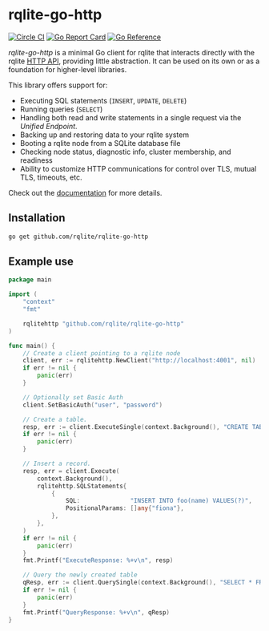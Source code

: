 # rqlite-go-http
[![Circle CI](https://circleci.com/gh/rqlite/rqlite-go-http/tree/master.svg?style=svg)](https://circleci.com/gh/rqlite/rqlite-go-http/tree/master)
[![Go Report Card](https://goreportcard.com/badge/github.com/rqlite/rqlite)](https://goreportcard.com/report/github.com/rqlite/rqlite-go-http)
[![Go Reference](https://pkg.go.dev/badge/github.com/rqlite/rqlite-go-http.svg)](https://pkg.go.dev/github.com/rqlite/rqlite-go-http)

_rqlite-go-http_ is a minimal Go client for rqlite that interacts directly with the rqlite [HTTP API](https://rqlite.io/docs/api/), providing little abstraction. It can be used on its own or as a foundation for higher-level libraries.

This library offers support for:

- Executing SQL statements (`INSERT`, `UPDATE`, `DELETE`)
- Running queries (`SELECT`)
- Handling both read and write statements in a single request via the _Unified Endpoint_.
- Backing up and restoring data to your rqlite system
- Booting a rqlite node from a SQLite database file
- Checking node status, diagnostic info, cluster membership, and readiness
- Ability to customize HTTP communications for control over TLS, mutual TLS, timeouts, etc.

Check out the [documentation](https://pkg.go.dev/github.com/rqlite/rqlite-go-http) for more details.

## Installation

```bash
go get github.com/rqlite/rqlite-go-http
```

## Example use

```Go
package main

import (
	"context"
	"fmt"

	rqlitehttp "github.com/rqlite/rqlite-go-http"
)

func main() {
	// Create a client pointing to a rqlite node
	client, err := rqlitehttp.NewClient("http://localhost:4001", nil)
	if err != nil {
		panic(err)
	}

	// Optionally set Basic Auth
	client.SetBasicAuth("user", "password")

	// Create a table.
	resp, err := client.ExecuteSingle(context.Background(), "CREATE TABLE foo (id INTEGER PRIMARY KEY, name TEXT)")
	if err != nil {
		panic(err)
	}

	// Insert a record.
	resp, err = client.Execute(
		context.Background(),
		rqlitehttp.SQLStatements{
			{
				SQL:              "INSERT INTO foo(name) VALUES(?)",
				PositionalParams: []any{"fiona"},
			},
		},
	)
	if err != nil {
		panic(err)
	}
	fmt.Printf("ExecuteResponse: %+v\n", resp)

	// Query the newly created table
	qResp, err := client.QuerySingle(context.Background(), "SELECT * FROM foo")
	if err != nil {
		panic(err)
	}
	fmt.Printf("QueryResponse: %+v\n", qResp)
}
```
